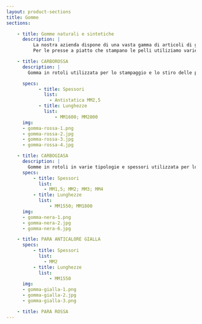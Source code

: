 ```yaml
---
layout: product-sections
title: Gomme
sections:

    - title: Gomme naturali e sintetiche
      description: |
          La nostra azienda dispone di una vasta gamma di articoli di gomma utilizzata nel settore della conceria. Ogniuna di esse ha un differente impiego.
          Per le presse a piatto che stampano le pelli utiliziamo varie tipologie di gomma, sia naturale che sintetica, disponibile in varie mescole ed in vari spezzoni, per le diverse applicazioni a seconda delle esigenze del cliente. Abbiamo inoltre gomme utilizzate per effettuare tappeti per palissoni e gomme che vengono utilizzate nella lavorazione di smerigliatura, per ripulire la carta smeriglio, consentendo quindi di utilizzare meno fogli.

    - title: CARBOROSSA
      description: |
        Gomma in rotoli utilizzata per lo stampaggio e lo stiro delle pelli oltre che per effettuare tappeti per palissone. <br>

      specs:
            - title: Spessori
              list:
                - Antistatica MM2,5
            - title: Lunghezze
              list:
                  - MM1600; MM2000
      img:
      - gomma-rossa-1.png
      - gomma-rossa-2.jpg
      - gomma-rossa-3.jpg
      - gomma-rossa-4.jpg

    - title: CARBOGIASA
      description: |
        Gomme in rotoli in varie tipologie e spessori utilizzata per lo stampaggio delle pelli. Tra queste abbiamo la lastra Carboten originale antistatica, anticalore e antisolvente, resistente a temperature e pressioni elevate.
      specs:
          - title: Spessori
            list:
              - MM1,5; MM2; MM3; MM4
          - title: Lunghezze
            list:
                - MM1550; MM1800
      img:
      - gomma-nera-1.png
      - gomma-nera-2.jpg
      - gomma-nera-6.jpg

    - title: PARA ANTICALORE GIALLA
      specs:
          - title: Spessori
            list:
              - MM2
          - title: Lunghezze
            list:
                - MM1550
      img:
      - gomma-gialla-1.png
      - gomma-gialla-2.jpg
      - gomma-gialla-3.png

    - title: PARA ROSSA
---
```

